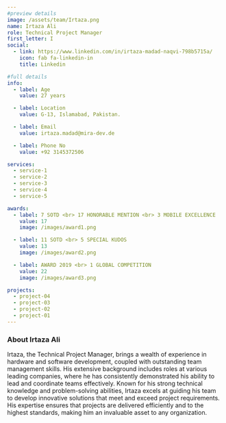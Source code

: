```yaml
---
#preview details
image: /assets/team/Irtaza.png
name: Irtaza Ali
role: Technical Project Manager
first_letter: I
social:
  - link: https://www.linkedin.com/in/irtaza-madad-naqvi-798b5715a/
    icon: fab fa-linkedin-in
    title: Linkedin

#full details
info:
  - label: Age
    value: 27 years

  - label: Location
    value: G-13, Islamabad, Pakistan.

  - label: Email
    value: irtaza.madad@mira-dev.de

  - label: Phone No
    value: +92 3145372506

services:
  - service-1
  - service-2
  - service-3
  - service-4
  - service-5

awards:
  - label: 7 SOTD <br> 17 HONORABLE MENTION <br> 3 MOBILE EXCELLENCE
    value: 17
    image: /images/award1.png

  - label: 11 SOTD <br> 5 SPECIAL KUDOS
    value: 13
    image: /images/award2.png

  - label: AWARD 2019 <br> 1 GLOBAL COMPETITION
    value: 22
    image: /images/award3.png

projects:
  - project-04
  - project-03
  - project-02
  - project-01
---
```


### About Irtaza Ali

Irtaza, the Technical Project Manager, brings a wealth of experience in hardware and software development, coupled with outstanding team management skills. His extensive background includes roles at various leading companies, where he has consistently demonstrated his ability to lead and coordinate teams effectively. Known for his strong technical knowledge and problem-solving abilities, Irtaza excels at guiding his team to develop innovative solutions that meet and exceed project requirements. His expertise ensures that projects are delivered efficiently and to the highest standards, making him an invaluable asset to any organization.
